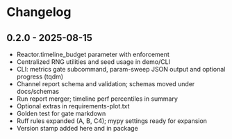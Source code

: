 # Changelog

## 0.2.0 - 2025-08-15
- Reactor.timeline_budget parameter with enforcement
- Centralized RNG utilities and seed usage in demo/CLI
- CLI: metrics gate subcommand, param-sweep JSON output and optional progress (tqdm)
- Channel report schema and validation; schemas moved under docs/schemas
- Run report merger; timeline perf percentiles in summary
- Optional extras in requirements-plot.txt
- Golden test for gate markdown
- Ruff rules expanded (A, B, C4); mypy settings ready for expansion
- Version stamp added here and in package

